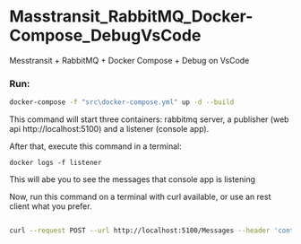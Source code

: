 # Masstransit_RabbitMQ_Docker-Compose_DebugVsCode
Messtransit + RabbitMQ + Docker Compose + Debug on VsCode

### Run:

````bash
docker-compose -f "src\docker-compose.yml" up -d --build
````

This command will start three containers: rabbitmq server, a publisher (web api http://localhost:5100) and a listener (console app).

After that, execute this command in a terminal:

````
docker logs -f listener
````

This will abe you to see the messages that console app is listening

Now, run this command on a terminal with curl available, or use an rest client what you prefer.

````bash

curl --request POST --url http://localhost:5100/Messages --header 'content-type: application/json' --data '"Hello world!!"'

````
